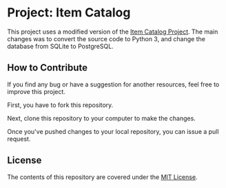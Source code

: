 # Project: Item Catalog

This project uses a modified version of the [Item Catalog Project](https://github.com/rccmodena/item_catalog). The main changes was to convert the source code to Python 3, and change the database from SQLite to PostgreSQL.


## How to Contribute

If you find any bug or have a suggestion for another resources, feel free to improve this project.

First, you have to fork this repository.

Next, clone this repository to your computer to make the changes.

Once you've pushed changes to your local repository, you can issue a pull request.

## License

The contents of this repository are covered under the [MIT License](LICENSE).
